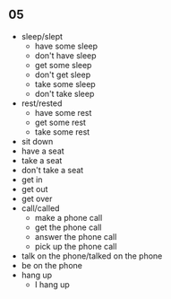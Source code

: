 ## 05
- sleep/slept
  - have some sleep
  - don't have sleep
  - get some sleep
  - don't get sleep
  - take some sleep
  - don't take sleep
- rest/rested
  - have some rest
  - get some rest
  - take some rest
- sit down
- have a seat
- take a seat
- don't take a seat
- get in
- get out
- get over
- call/called
  - make a phone call
  - get the phone call
  - answer the phone call
  - pick up the phone call
- talk on the phone/talked on the phone
- be on the phone
- hang up
  - I hang up
